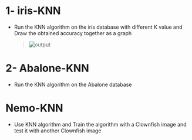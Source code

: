 # 1- iris-KNN
- Run the KNN algorithm on the iris database with different K value and Draw the obtained accuracy together as a graph
  >![output](https://user-images.githubusercontent.com/88179607/152173160-48d96d83-e651-42cb-93ce-0ad748256eed.png)
# 2- Abalone-KNN
- Run the KNN algorithm on the Abalone database
# Nemo-KNN
- Use KNN algorithm and Train the algorithm with a Clownfish image and test it with another Clownfish image
